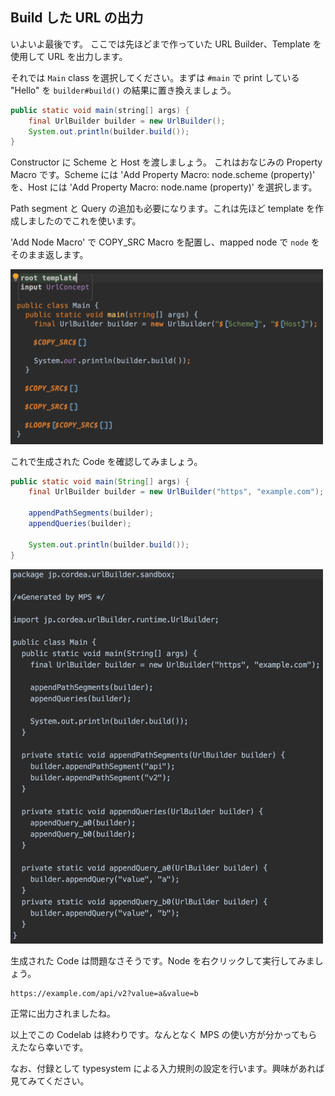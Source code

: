 ## Build した URL の出力

いよいよ最後です。
ここでは先ほどまで作っていた URL Builder、Template を使用して URL を出力します。

それでは `Main` class を選択してください。まずは `#main` で print している "Hello" を `builder#build()` の結果に置き換えましょう。

```java
public static void main(string[] args) {
    final UrlBuilder builder = new UrlBuilder();
    System.out.println(builder.build());
}
```

Constructor に Scheme と Host を渡しましょう。
これはおなじみの Property Macro です。Scheme には 'Add Property Macro: node.scheme (property)' を、Host には 'Add Property Macro: node.name (property)' を選択します。

Path segment と Query の追加も必要になります。これは先ほど template を作成しましたのでこれを使います。

'Add Node Macro' で COPY_SRC Macro を配置し、mapped node で `node` をそのまま返します。

<img src="./14_Build_01.png" width="500" />

これで生成された Code を確認してみましょう。

```java
public static void main(String[] args) {
    final UrlBuilder builder = new UrlBuilder("https", "example.com");

    appendPathSegments(builder);
    appendQueries(builder);

    System.out.println(builder.build());
}
```

<img src="./14_Build_02.png" width="500" />

生成された Code は問題なさそうです。Node を右クリックして実行してみましょう。

```
https://example.com/api/v2?value=a&value=b
```

正常に出力されましたね。

以上でこの Codelab は終わりです。なんとなく MPS の使い方が分かってもらえたなら幸いです。

なお、付録として typesystem による入力規則の設定を行います。興味があれば見てみてください。

